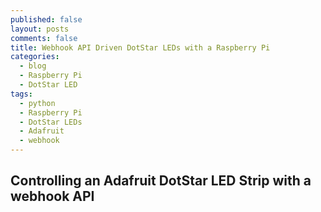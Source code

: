 ```yaml
---
published: false
layout: posts
comments: false
title: Webhook API Driven DotStar LEDs with a Raspberry Pi
categories:
  - blog
  - Raspberry Pi
  - DotStar LED
tags:
  - python
  - Raspberry Pi
  - DotStar LEDs
  - Adafruit
  - webhook
---
```

## Controlling an Adafruit DotStar LED Strip with a webhook API


